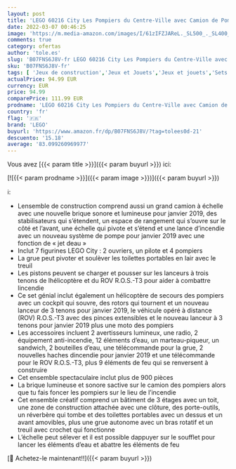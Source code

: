 ```yaml
---
layout: post
title: 'LEGO 60216 City Les Pompiers du Centre-Ville avec Camion de Pompiers Grue  Hélicoptère  Moto et Jouet pour Enfants 6 Ans et +'
date: 2022-03-07 00:46:25
image: 'https://m.media-amazon.com/images/I/61zIFZJAReL._SL500_._SL400_.jpg'
comments: true
category: ofertas
author: 'tole.es'
slug: 'B07FNS6J8V-fr LEGO 60216 City Les Pompiers du Centre-Ville avec Camion...'
sku: 'B07FNS6J8V-fr'
tags: [ 'Jeux de construction','Jeux et Jouets','Jeux et jouets','Sets de jeux de construction','lego', ]
actualPrice: 94.99 EUR
currency: EUR
price: 94.99
comparePrice: 111.99 EUR
prodname: 'LEGO 60216 City Les Pompiers du Centre-Ville avec Camion de Pompiers Grue  Hélicoptère  Moto et Jouet pour Enfants 6 Ans et +'
country: 'fr'
flag: '🇫🇷'
brand: 'LEGO'
buyurl: 'https://www.amazon.fr/dp/B07FNS6J8V/?tag=tolees0d-21'
descuento: '15.18'
average: '83.099260969977'
---
```


Vous avez [{{< param title >}}]({{< param buyurl >}}) ici:

[![{{< param prodname >}}]({{< param image >}})]({{< param buyurl >}})

ℹ️:

- Lensemble de construction comprend aussi un grand camion à échelle avec une nouvelle brique sonore et lumineuse pour janvier 2019, des stabilisateurs qui s’étendent, un espace de rangement qui s’ouvre sur le côté et l’avant, une échelle qui pivote et s’étend et une lance d’incendie avec un nouveau système de pompe pour janvier 2019 avec une fonction de « jet deau »
- Inclut 7 figurines LEGO City : 2 ouvriers, un pilote et 4 pompiers
- La grue peut pivoter et soulèver les toilettes portables en lair avec le treuil
- Les pistons peuvent se charger et pousser sur les lanceurs à trois tenons de lhélicoptère et du ROV R.O.S.-T3 pour aider à combattre lincendie
- Ce set génial inclut également un hélicoptère de secours des pompiers avec un cockpit qui souvre, des rotors qui tournent et un nouveau lanceur de 3 tenons pour janvier 2019, le véhicule opéré à distance (ROV) R.O.S.-T3 avec des pinces extensibles et le nouveau lanceur à 3 tenons pour janvier 2019 plus une moto des pompiers
- Les accessoires incluent 2 avertisseurs lumineux, une radio, 2 équipement anti-incendie, 12 éléments d’eau, un marteau-piqueur, un sandwich, 2 bouteilles d’eau, une télécommande pour la grue, 2 nouvelles haches dincendie pour janvier 2019 et une télécommande pour le ROV R.O.S.-T3, plus 9 éléments de feu qui se renversent à construire
- Cet ensemble spectaculaire inclut plus de 900 pièces
- La brique lumineuse et sonore sactive sur le camion des pompiers alors que tu fais foncer les pompiers sur le lieu de l’incendie
- Cet ensemble créatif comprend un bâtiment de 3 étages avec un toit, une zone de construction attachée avec une clôture, des porte-outils, un réverbère qui tombe et des toilettes portables avec un dessus et un avant amovibles, plus une grue autonome avec un bras rotatif et un treuil avec crochet qui fonctionne
- L’échelle peut sélever et il est possible dappuyer sur le soufflet pour lancer les éléments d’eau et abattre les éléments de feu

[🛒 Achetez-le maintenant!!]({{< param buyurl >}})
